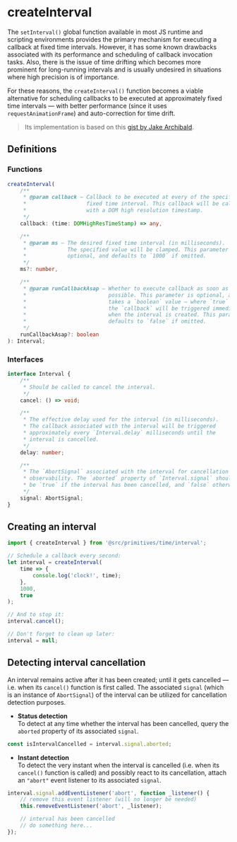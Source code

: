 # createInterval

The `setInterval()` global function available in most JS runtime and scripting environments provides the primary mechanism for executing a callback at fixed time intervals. However, it has some known drawbacks associated with its performance and scheduling of callback invocation tasks. Also, there is the issue of time drifting which becomes more prominent for long-running intervals and is usually undesired in situations where high precision is of importance.

For these reasons, the `createInterval()` function becomes a viable alternative for scheduling callbacks to be executed at approximately fixed time intervals — with better performance (since it uses `requestAnimationFrame`) and auto-correction for time drift.

> Its implementation is based on this [gist by Jake Archibald][#1].

## Definitions

### Functions

```ts
createInterval(
    /**
     * @param callback — Callback to be executed at every of the specified
     *                   fixed time interval. This callback will be called
     *                   with a DOM high resolution timestamp.
     */
    callback: (time: DOMHighResTimeStamp) => any,

    /**
     * @param ms — The desired fixed time interval (in milliseconds).
     *             The specified value will be clamped. This parameter is
     *             optional, and defaults to `1000` if omitted.
     */
    ms?: number,

    /**
     * @param runCallbackAsap — Whether to execute callback as soon as
     *                          possible. This parameter is optional, and
     *                          takes a `boolean` value — where `true` means
     *                          the `callback` will be triggered immediately
     *                          when the interval is created. This parameter
     *                          defaults to `false` if omitted.
     */
    runCallbackAsap?: boolean
): Interval;
```

### Interfaces

```ts
interface Interval {
    /**
     * Should be called to cancel the interval.
     */
    cancel: () => void;

    /**
     * The effective delay used for the interval (in milliseconds).
     * The callback associated with the interval will be triggered
     * approximately every `Interval.delay` milliseconds until the
     * interval is cancelled.
     */
    delay: number;

    /**
     * The `AbortSignal` associated with the interval for cancellation
     * observability. The `aborted` property of `Interval.signal` should
     * be `true` if the interval has been cancelled, and `false` otherwise.
     */
    signal: AbortSignal;
}
```

## Creating an interval

```ts
import { createInterval } from '@src/primitives/time/interval';

// Schedule a callback every second:
let interval = createInterval(
    time => {
        console.log('clock!', time);
    },
    1000,
    true
);

// And to stop it:
interval.cancel();

// Don't forget to clean up later:
interval = null;
```

## Detecting interval cancellation

An interval remains active after it has been created; until it gets cancelled — i.e. when its `cancel()` function is first called. The associated `signal` (which is an instance of `AbortSignal`) of the interval can be utilized for cancellation detection purposes.

-   **Status detection**  
    To detect at any time whether the interval has been cancelled, query the `aborted` property of its associated `signal`.

```ts
const isIntervalCancelled = interval.signal.aborted;
```

-   **Instant detection**  
    To detect the very instant when the interval is cancelled (i.e. when its `cancel()` function is called) and possibly react to its cancellation, attach an `"abort"` event listener to its associated `signal`.

```ts
interval.signal.addEventListener('abort', function _listener() {
    // remove this event listener (will no longer be needed)
    this.removeEventListener('abort', _listener);

    // interval has been cancelled
    // do something here...
});
```

[#1]: https://gist.github.com/jakearchibald/cb03f15670817001b1157e62a076fe95
